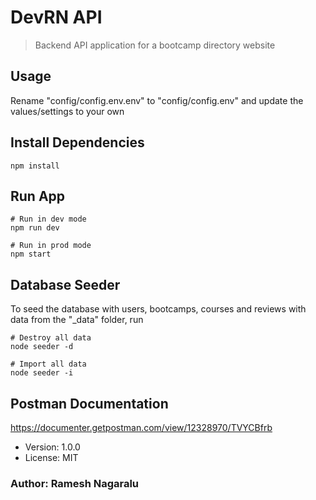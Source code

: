 # DevRN API

> Backend API application for a bootcamp directory website

## Usage

Rename "config/config.env.env" to "config/config.env" and update the values/settings to your own

## Install Dependencies

```
npm install
```

## Run App

```
# Run in dev mode
npm run dev

# Run in prod mode
npm start
```

## Database Seeder

To seed the database with users, bootcamps, courses and reviews with data from the "\_data" folder, run

```
# Destroy all data
node seeder -d

# Import all data
node seeder -i
```

## Postman Documentation

https://documenter.getpostman.com/view/12328970/TVYCBfrb

- Version: 1.0.0
- License: MIT

### Author: Ramesh Nagaralu
